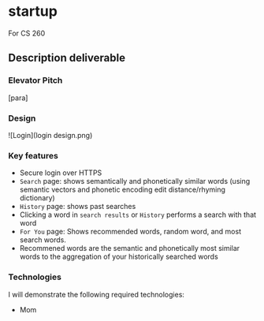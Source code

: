 # startup
For CS 260

## Description deliverable

### Elevator Pitch

[para]

### Design

![Login](login design.png)



### Key features
- Secure login over HTTPS
- `Search` page: shows semantically and phonetically similar words (using semantic vectors and phonetic encoding edit distance/rhyming dictionary)
- `History` page: shows past searches
- Clicking a word in `search results` or `History` performs a search with that word
- `For You` page: Shows recommended words, random word, and most search words.
- Recommened words are the semantic and phonetically most similar words to the aggregation of your historically searched words



### Technologies
I will demonstrate the following required technologies:
- Mom
